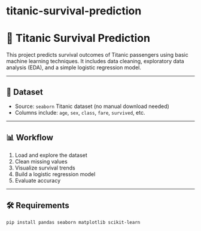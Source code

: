 # titanic-survival-prediction
# 🚢 Titanic Survival Prediction

This project predicts survival outcomes of Titanic passengers using basic machine learning techniques. It includes data cleaning, exploratory data analysis (EDA), and a simple logistic regression model.

---

## 📁 Dataset
- Source: `seaborn` Titanic dataset (no manual download needed)
- Columns include: `age`, `sex`, `class`, `fare`, `survived`, etc.

---

## 📊 Workflow
1. Load and explore the dataset
2. Clean missing values
3. Visualize survival trends
4. Build a logistic regression model
5. Evaluate accuracy

---

## 🛠️ Requirements

```bash
pip install pandas seaborn matplotlib scikit-learn
